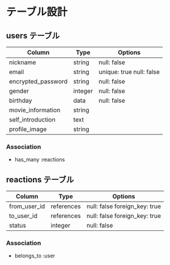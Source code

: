 # テーブル設計

## users テーブル

| Column                   | Type    | Options                  |
| ------------------------ | ------- | ------------------------ |
| nickname                 | string  | null: false              |
| email                    | string  | unique: true null: false |
| encrypted_password       | string  | null: false              |
| gender                   | integer | null: false              |
| birthday                 | data    | null: false              |
| movie_information        | string  |                          |
| self_introduction        | text    |                          |
| profile_image            | string  |                          |

### Association

- has_many :reactions

## reactions テーブル

| Column                   | Type       | Options                       |
| ------------------------ | ---------- | ------------------------------|
| from_user_id             | references | null: false foreign_key: true |
| to_user_id               | references | null: false foreign_key: true |
| status                   | integer    | null: false                   |

### Association

- belongs_to :user